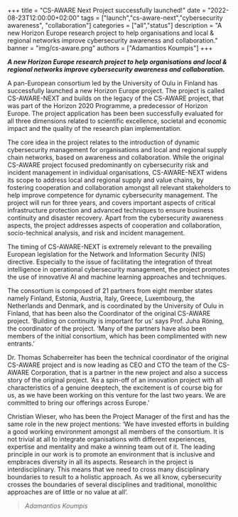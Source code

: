 +++
title = "CS-AWARE Next Project successfully launched!"
date = "2022-08-23T12:00:00+02:00"
tags = ["launch","cs-aware-next","cybersecurity awareness", "collaboration"]
categories = ["all","status"]
description = "A new Horizon Europe research project to help organisations and local & regional networks improve cybersecurity awareness and collaboration."
banner = "img/cs-aware.png"
authors = ["Adamantios Koumpis"]
+++


***A new Horizon Europe research project to help organisations and local & regional networks improve cybersecurity awareness and collaboration.***

A pan-European consortium led by the University of Oulu in Finland has successfully launched a new Horizon Europe project. The project is called CS-AWARE-NEXT and builds on the legacy of the CS-AWARE project, that was part of the Horizon 2020 Programme, a predecessor of Horizon Europe.
The project application has been been successfully evaluated for all three dimensions related to scientific excellence, societal and economic impact and the quality of the research plan implementation.

The core idea in the project relates to the introduction of dynamic cybersecurity management for organisations and local and regional supply chain networks, based on awareness and collaboration. 
While the original CS-AWARE project focused predominantly on cybersecurity risk and incident management in individual organisations, CS-AWARE-NEXT widens its scope to address local and regional supply and value chains, by fostering cooperation and collaboration amongst all relevant stakeholders to help improve competence for dynamic cybersecurity management.
The project will run for three years, and covers important aspects of critical infrastructure protection and advanced techniques to ensure business continuity and disaster recovery. Apart from the cybersecurity awareness aspects, the project addresses aspects of cooperation and collaboration, socio-technical analysis, and risk and incident management.

The timing of CS-AWARE-NEXT is extremely relevant to the prevailing European legislation for the Network and Information Security (NIS) directive. Especially to the issue of facilitating the integration of threat intelligence in operational cybersecurity management, the project promotes the use of innovative AI and machine learning approaches and techniques.

The consortium is composed of 21 partners from eight member states namely Finland, Estonia, Austria, Italy, Greece, Luxembourg, the Netherlands and Denmark, and is coordinated by the University of Oulu in Finland, that has been also the Coordinator of the original CS-AWARE project. ‘Building on continuity is important for us’ says Prof. Juha Röning, the coordinator of the project. ‘Many of the partners have also been members of the initial consortium, which has been complimented with new entrants.’

Dr. Thomas Schaberreiter has been the technical coordinator of the original CS-AWARE project and is now leading as CEO and CTO the team of the CS-AWARE Corporation, that is a partner in the new project and also a success story of the original project. ‘As a spin-off of an innovation project with all characteristics of a genuine deeptech, the excitement is of course big for us, as we have been working on this venture for the last two years. We are committed to bring our offerings across Europe.’

Christian Wieser, who has been the Project Manager of the first and has the same role in the new project mentions: ‘We have invested efforts in building a good working environment amongst all members of the consortium. It is not trivial at all to integrate organisations with different experiences, expertise and mentality and make a winning team out of it. The leading principle in our work is to promote an environment that is inclusive and empbraces diversity in all its aspects. Research in the project is interdisciplinary. This means that we need to cross many disciplinary boundaries to result to a holistic approach. As we all know, cybersecurity crosses the boundaries of several disciplines and traditional, monolithic approaches are of little or no value at all’.



> *Adamantios Koumpis*